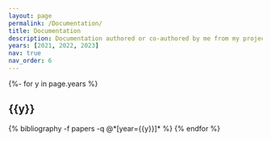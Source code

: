 ```yaml
---
layout: page
permalink: /Documentation/
title: Documentation
description: Documentation authored or co-authored by me from my projects and research.
years: [2021, 2022, 2023]
nav: true
nav_order: 6
---
```

<!-- _pages/publications.md -->
<div class="publications">

{%- for y in page.years %}
  <h2 class="year">{{y}}</h2>
  {% bibliography -f papers -q @*[year={{y}}]* %}
{% endfor %}

</div>
